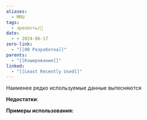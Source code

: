 ```yaml
---
aliases:
  - MRU
tags:
  - зрелость/🌱
date:
  - - 2024-06-17
zero-link:
  - "[[00 Разработка]]"
parents:
  - "[[Кэширование]]"
linked:
  - "[[Least Recently Used]]"
---
```

Наименее редко используемые данные вытесняются

**Недостатки**:

**Примеры использования:**